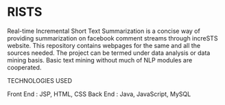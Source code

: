 # RISTS

Real-time Incremental Short Text Summarization is a concise way of providing summarization on facebook comment streams through increSTS website. This repository contains webpages for the same and all the sources needed. The project can be termed under data analysis or data mining basis. Basic text mining without much of NLP modules are cooperated.

TECHNOLOGIES USED

Front End : JSP, HTML, CSS
Back End : Java, JavaScript, MySQL
